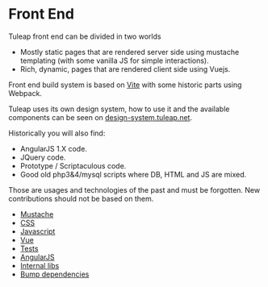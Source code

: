 # Front End

Tuleap front end can be divided in two worlds

-   Mostly static pages that are rendered server side using mustache
    templating (with some vanilla JS for simple interactions).
-   Rich, dynamic, pages that are rendered client side using Vuejs.

Front end build system is based on [Vite](https://vitejs.dev/) with some historic parts using Webpack.

Tuleap uses its own design system, how to use it and the available components can be seen on [design-system.tuleap.net](https://design-system.tuleap.net/).

Historically you will also find:

-   AngularJS 1.X code.
-   JQuery code.
-   Prototype / Scriptaculous code.
-   Good old php3&4/mysql scripts where DB, HTML and JS are mixed.

Those are usages and technologies of the past and must be forgotten. New
contributions should not be based on them.

* [Mustache](./front-end/mustache.md) 
* [CSS](./front-end/css.md) 
* [Javascript](./front-end/javascript.md) 
* [Vue](./front-end/vue.md)
* [Tests](./front-end/tests.md) 
* [AngularJS](./front-end/angular.md) 
* [Internal libs](./front-end/internal-libs.md)
* [Bump dependencies](./front-end/bump-dependencies.md)

